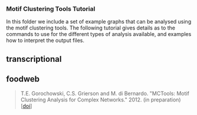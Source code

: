 ### Motif Clustering Tools Tutorial

In this folder we include a set of example graphs that can be analysed using the motif clustering tools. The following tutorial gives details as to the commands to use for the different types of analysis available, and examples how to interpret the output files.

## transcriptional

## foodweb


>T.E. Gorochowski, C.S. Grierson and M. di Bernardo. "MCTools: Motif Clustering Analysis for Complex Networks." 2012. (in preparation) [[doi](http://chofski.github.com/mctools/)]
